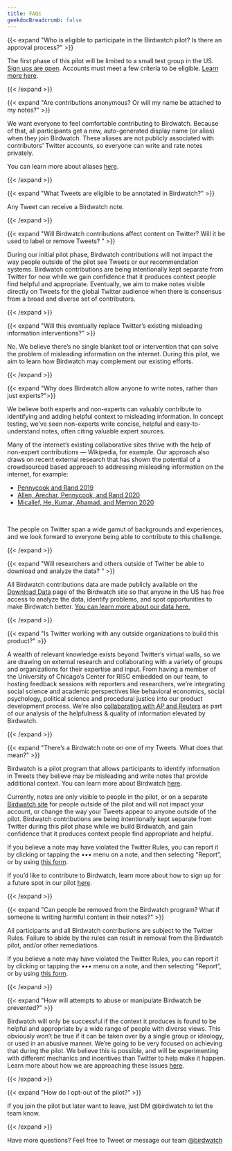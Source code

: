 ```yaml
---
title: FAQs
geekdocBreadcrumb: false
---
```


{{< expand "Who is eligible to participate in the Birdwatch pilot? Is there an approval process?" >}}

The first phase of this pilot will be limited to a small test group in the US. [Sign ups are open](https://twitter.com/i/flow/join-birdwatch). Accounts must meet a few criteria to be eligible. [Learn more here](../../join).

{{< /expand >}}

{{< expand "Are contributions anonymous? Or will my name be attached to my notes?" >}}

We want everyone to feel comfortable contributing to Birdwatch. Because of that, all participants get a new, auto-generated display name (or alias) when they join Birdwatch. These aliases are not publicly associated with contributors’ Twitter accounts, so everyone can write and rate notes privately. 

You can learn more about aliases [here](../../aliases).

{{< /expand >}}

{{< expand "What Tweets are eligible to be annotated in Birdwatch?" >}}

Any Tweet can receive a Birdwatch note.

{{< /expand >}}

{{< expand "Will Birdwatch contributions affect content on Twitter? Will it be used to label or remove Tweets? " >}}

During our initial pilot phase, Birdwatch contributions will not impact the way people outside of the pilot see Tweets or our recommendation systems. Birdwatch contributions are being intentionally kept separate from Twitter for now while we gain confidence that it produces context people find helpful and appropriate. Eventually, we aim to make notes visible directly on Tweets for the global Twitter audience when there is consensus from a broad and diverse set of contributors.

{{< /expand >}}

{{< expand "Will this eventually replace Twitter’s existing misleading information interventions?" >}}

No. We believe there’s no single blanket tool or intervention that can solve the problem of misleading information on the internet. During this pilot, we aim to learn how Birdwatch may complement our existing efforts.

{{< /expand >}}

{{< expand "Why does Birdwatch allow anyone to write notes, rather than just experts?">}}

We believe both experts and non-experts can valuably contribute to identifying and adding helpful context to misleading information. In concept testing, we’ve seen non-experts write concise, helpful and easy-to-understand notes, often citing valuable expert sources.

Many of the internet’s existing collaborative sites thrive with the help of non-expert contributions — Wikipedia, for example. Our approach also draws on recent external research that has shown the potential of a crowdsourced based approach to addressing misleading information on the internet, for example:

- [Pennycook and Rand 2019](https://www.pnas.org/content/116/7/2521)
- [Allen, Arechar, Pennycook, and Rand 2020](https://psyarxiv.com/9qdza)
- [Micallef, He, Kumar, Ahamad, and Memon 2020](https://arxiv.org/abs/2011.05773)

<br>

The people on Twitter span a wide gamut of backgrounds and experiences, and we look forward to everyone being able to contribute to this challenge.

{{< /expand >}}

{{< expand "Will researchers and others outside of Twitter be able to download and analyze the data? " >}}

All Birdwatch contributions data are made publicly available on the [Download Data](https://twitter.com/i/birdwatch/download-data) page of the Birdwatch site so that anyone in the US has free access to analyze the data, identify problems, and spot opportunities to make Birdwatch better. [You can learn more about our data here.](../../data)

{{< /expand >}}

{{< expand "Is Twitter working with any outside organizations to build this product?" >}}

A wealth of relevant knowledge exists beyond Twitter’s virtual walls, so we are drawing on external research and collaborating with a variety of groups and organizations for their expertise and input. From having a member of the University of Chicago’s Center for RISC embedded on our team, to hosting feedback sessions with reporters and researchers, we’re integrating social science and academic perspectives like behavioral economics, social psychology, political science and procedural justice into our product development process. We’re also [collaborating with AP and Reuters](https://twitter.com/birdwatch/status/1422293696041603081) as part of our analysis of the helpfulness & quality of information elevated by Birdwatch.

{{< /expand >}}

{{< expand "There’s a Birdwatch note on one of my Tweets. What does that mean?" >}}

Birdwatch is a pilot program that allows participants to identify information in Tweets they believe may be misleading and write notes that provide additional context. You can learn more about Birdwatch [here](../../).

Currently, notes are only visible to people in the pilot, or on a separate [Birdwatch site](http://birdwatch.twitter.com) for people outside of the pilot and will not impact your account, or change the way your Tweets appear to anyone outside of the pilot. Birdwatch contributions are being intentionally kept separate from Twitter during this pilot phase while we build Birdwatch, and gain confidence that it produces context people find appropriate and helpful.

If you believe a note may have violated the Twitter Rules, you can report it by clicking or tapping the ••• menu on a note, and then selecting "Report”, or by using [this form](https://help.twitter.com/en/forms/birdwatch).

If you’d like to contribute to Birdwatch, learn more about how to sign up for a future spot in our pilot [here](../../join).

{{< /expand >}}

{{< expand "Can people be removed from the Birdwatch program? What if someone is writing harmful content in their notes?" >}}

All participants and all Birdwatch contributions are subject to the Twitter Rules. Failure to abide by the rules can result in removal from the Birdwatch pilot, and/or other remediations.

If you believe a note may have violated the Twitter Rules, you can report it by clicking or tapping the ••• menu on a note, and then selecting "Report”, or by using [this form](https://help.twitter.com/en/forms/birdwatch).

{{< /expand >}}

{{< expand "How will attempts to abuse or manipulate Birdwatch be prevented?" >}}

Birdwatch will only be successful if the context it produces is found to be helpful and appropriate by a wide range of people with diverse views. This obviously won’t be true if it can be taken over by a single group or ideology, or used in an abusive manner. We’re going to be very focused on achieving that during the pilot. We believe this is possible, and will be experimenting with different mechanics and incentives than Twitter to help make it happen. Learn more about how we are approaching these issues [here](../../challenges).

{{< /expand >}}

{{< expand "How do I opt-out of the pilot?" >}}

If you join the pilot but later want to leave, just DM @birdwatch to let the team know.

{{< /expand >}}

Have more questions? Feel free to Tweet or message our team [@birdwatch](https://twitter.com/birdwatch)

